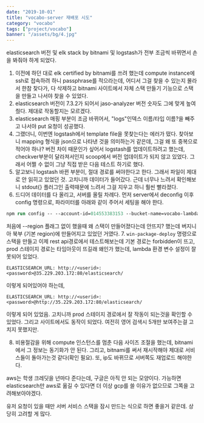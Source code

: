 ```yaml
---
date: "2019-10-01"
title: "vocabo-server 재배포 시도"
category: "vocabo"
tags: ["project/vocabo"]
banner: "/assets/bg/4.jpg"
---
```




elasticsearch 버전 및 elk stack by bitnami 및 logstash가 전부 조금씩 바뀌면서 손을 봐줘야 하게 되었다.

1. 이전에 하던 대로 elk certified by bitnami를 쓰려 했는데 compute instance에 ssh로 접속하려 하니 passphrase를 적으라는데, 어디서 그걸 찾을 수 있는지 몰라서 한참 찾다가, 다 삭제하고 bitnami 사이트에서 자체 스택 만들기 기능으로 스택을 만들고 나서야 찾을 수 있었다.
2. elasticsearch 버전이 7.3.2가 되어서 jaso-analyzer 버전 숫자도 그에 맞게 높여줬다. 제대로 작동할지는 모르겠다.
3. elasticsearch 매핑 부분이 조금 바뀌어서, "logs"인덱스 이름/타입 이름?을 빼주고 나서야 put 요청이 성공했다.
4. 그랬더니, 이번엔 logstash에서 template file을 못찾는다는 에러가 떴다. 찾아보니 mapping 형식을 json으로 나타낸 것을 의미하는거 같은데, 그걸 왜 또 중복으로 적어야 하나? 버전 차이 때문인가 싶어서 logstash를 업데이트하려고 했는데, checkver부분이 달라져서인지 scoop에서 버전 업데이트가 되지 않고 있었다. 그래서 어쩔 수 없이 그냥 직접 받은 다음 테스트 하기로 했다.
5. 알고보니 logstash 바뀐 부분이, 절대 경로를 써야한다고 한다. 그래서 파일이 제대로 안 읽히고 있었던 것.
고치니까 데이터가 들어갔다. 근데 너무나 느려서 확인해보니 stdout{} 플러그인 출력때문에 느려서 그걸 지우고 하니 훨씬 빨라졌다.
6. 드디어 데이터를 다 올리고, 서버를 올릴 차례다. 먼저 server에서 deconfig 이후 config 명령으로, 파라미터를 아래와 같이 주어서 세팅을 해야 한다.
```ps
npm run config -- --account-id=014553383153 --bucket-name=vocabo-lambda-bucket --function-name=vocaboServer --region=ap-northeast-2
```
처음에 --region 플래그 없이 했을때 왜 스택이 만들어졌다는데 안뜨지? 했는데 버지니아 북부 (기본 region)에 만들어지고 있었던 거였다.
7. `win-package-deploy` 명령으로 스택을 만들고 이제 rest api경로에서 테스트해보는데 기본 경로는 forbidden이 뜨고, prod 스테이지 경로는 타임아웃이 뜨길래 왜인가 했는데, lambda 환경 변수 설정이 잘못되어 있었다. 

```
ELASTICSEARCH_URL: http://<userid>:<password>@35.229.203.172:80/elasticsearch/
```
이렇게 되어있어야 하는데,
```
ELASTICSEARCH_URL: http://<userid>:<password>@http://35.229.203.172:80/elasticsearch/
```
이렇게 되어 있었음.
고치니까 prod 스테이지 경로에서 잘 작동이 되는것을 확인할 수 있었다. 그리고 사이트에서도 동작이 되었다.
여전히 영어 검색시 5개만 보여주는걸 고치지 못했지만.

8. 비용절감을 위해 compute 인스턴스를 멈춘 다음 사이즈 조절을 했는데, bitnami에서 그 정보는 동기화가 안 된다. 그리고, bitnami를 써서 재시작해야 제대로 서비스들이 돌아가는것 같다(확인 필요). 또, ip도 바뀌므로 서버쪽도 재업로드 해야한다.

aws는 학생 크레딧을 년마다 준다는데, 구글은 아직 안 되는 모양이다. 가능하면 elasticsearch만 aws로 옮길 수 있다면 더 이상 gcp를 쓸 이유가 없으므로 그쪽을 고려해보아야겠다.

유저 요청이 있을 때만 서버 서비스 스택을 잠시 만드는 식으로 하면 좋을거 같은데. 상당히 고려할 게 많다.

